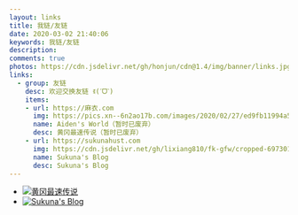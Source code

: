 ```yaml
---
layout: links
title: 我链/友链
date: 2020-03-02 21:40:06
keywords: 我链/友链
description: 
comments: true
photos: https://cdn.jsdelivr.net/gh/honjun/cdn@1.4/img/banner/links.jpg
links:
  - group: 友链
    desc: 欢迎交换友链 ꉂ(ˊᗜˋ)
    items:
    - url: https://麻衣.com
      img: https://pics.xn--6n2ao17b.com/images/2020/02/27/ed9fb11994a5937a3c24e1d7584f68e9.png
      name: Aiden's World（暂时已废弃）
      desc: 黄冈最速传说（暂时已废弃）
    - url: https://sukunahust.com
      img: https://cdn.jsdelivr.net/gh/lixiang810/fk-gfw/cropped-697301d8a960cba8.jpg
      name: Sukuna's Blog
      desc: Sukuna's Blog
---
```

- [![黄冈最速传说](https://pics.xn--6n2ao17b.com/images/2020/02/27/ed9fb11994a5937a3c24e1d7584f68e9.png)](https://麻衣.com/ "Aiden's World")
- [![Sukuna's Blog](https://cdn.jsdelivr.net/gh/lixiang810/fk-gfw/cropped-697301d8a960cba8.jpg)](http://sukunahust.com "Sukuna's Blog")
